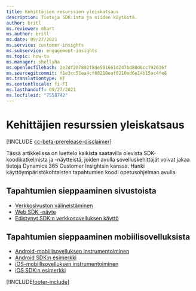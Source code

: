 ```yaml
---
title: Kehittäjien resurssien yleiskatsaus
description: Tietoja SDK:ista ja niiden käytöstä.
author: britl
ms.reviewer: mhart
ms.author: britl
ms.date: 09/27/2021
ms.service: customer-insights
ms.subservice: engagement-insights
ms.topic: how-to
ms.manager: shellyha
ms.openlocfilehash: 2e2df207802f8de501661d247bd80d6cc792636f
ms.sourcegitcommit: f1e3cc51ea4cf68210eaf0210ad6e14b15ac4fe8
ms.translationtype: HT
ms.contentlocale: fi-FI
ms.lasthandoff: 09/27/2021
ms.locfileid: "7558742"
---
```

# <a name="developer-resources-overview"></a>Kehittäjien resurssien yleiskatsaus

[!INCLUDE [cc-beta-prerelease-disclaimer](includes/cc-beta-prerelease-disclaimer.md)]

Tässä artikkelissa on luettelo kaikista saatavilla olevista SDK-koodikatkelmista ja -näytteistä, joiden avulla sovelluskehittäjät voivat jakaa tietoja Dynamics 365 Customer Insightsin kanssa. Hanki käyttöympäristökohtaisten tapahtumien koodi opetusohjelman avulla.

## <a name="capture-events-from-websites"></a>Tapahtumien sieppaaminen sivustoista

- [Verkkosivuston välineistäminen](instrument-website.md)
- [Web SDK -näyte](websdk-sample.md)
- [Edistynyt SDK:n verkkosovelluksen käyttö](advanced-SDK-implementation.md)

## <a name="capture-events-from-mobile-apps"></a>Tapahtumien sieppaaminen mobiilisovelluksista

- [Android-mobiilisovelluksen instrumentoiminen](get-started-android.md)
- [Android SDK:n esimerkki](androidsdk-sample.md)
- [iOS-mobiilisovelluksen instrumentoiminen](get-started-ios.md)
- [iOS SDK:n esimerkki](iossdk-sample.md)

[!INCLUDE[footer-include](../includes/footer-banner.md)]
